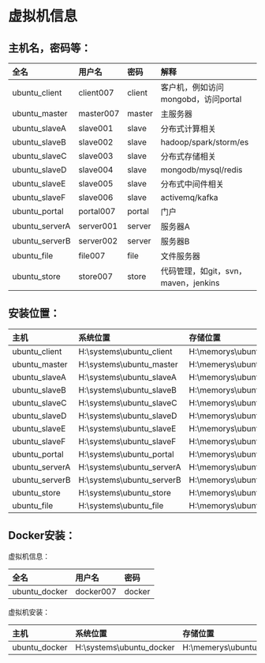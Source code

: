 # 虚拟机信息

## 主机名，密码等：

|全名              |用户名        |密码     |解释|
|:-|:-|:-|:-|
|ubuntu_client     |client007    |client   |客户机，例如访问mongobd，访问portal  |
|ubuntu_master     |master007    |master   |主服务器 |
|ubuntu_slaveA     |slave001     |slave    |分布式计算相关  |
|ubuntu_slaveB     |slave002     |slave    |hadoop/spark/storm/es |
|ubuntu_slaveC     |slave003     |slave    |分布式存储相关  |
|ubuntu_slaveD     |slave004     |slave    |mongodb/mysql/redis   |
|ubuntu_slaveE     |slave005     |slave    |分布式中间件相关   |
|ubuntu_slaveF     |slave006     |slave    |activemq/kafka  |
|ubuntu_portal     |portal007    |portal   |门户|
|ubuntu_serverA    |server001    |server   |服务器A|
|ubuntu_serverB    |server002    |server   |服务器B|
|ubuntu_file       |file007      |file     |文件服务器|
|ubuntu_store      |store007     |store    |代码管理，如git，svn，maven，jenkins|

## 安装位置：

|主机|系统位置|存储位置|
|:-|:-|:-|
|ubuntu_client     |H:\systems\ubuntu_client    |H:\memorys\ubuntu_client|
|ubuntu_master     |H:\systems\ubuntu_master    |H:\memerys\ubuntu_master|
|ubuntu_slaveA     |H:\systems\ubuntu_slaveA    |H:\memorys\ubuntu_slaveA|
|ubuntu_slaveB     |H:\systems\ubuntu_slaveB    |H:\memorys\ubuntu_slaveB|
|ubuntu_slaveC     |H:\systems\ubuntu_slaveC    |H:\memorys\ubuntu_slaveC|
|ubuntu_slaveD     |H:\systems\ubuntu_slaveD    |H:\memorys\ubuntu_slaveD|
|ubuntu_slaveE     |H:\systems\ubuntu_slaveE    |H:\memorys\ubuntu_slaveE|
|ubuntu_slaveF     |H:\systems\ubuntu_slaveF    |H:\memorys\ubuntu_slaveF|
|ubuntu_portal     |H:\systems\ubuntu_portal    |H:\memorys\ubuntu_portal|
|ubuntu_serverA    |H:\systems\ubuntu_serverA   |H:\memorys\ubuntu_serverA|
|ubuntu_serverB    |H:\systems\ubuntu_serverB   |H:\memorys\ubuntu_serverB|
|ubuntu_store      |H:\systems\ubuntu_store     |H:\memorys\ubuntu_store|
|ubuntu_file       |H:\systems\ubuntu_file      |H:\memorys\ubuntu_file|


## Docker安装：

虚拟机信息：

|全名              |用户名       |密码|
|:-|:-|:-|
|ubuntu_docker     |docker007   |docker|

虚拟机安装：

|主机|系统位置|存储位置|
|:-|:-|:-|
|ubuntu_docker     |H:\systems\ubuntu_docker    |H:\memerys\ubuntu_docker|

